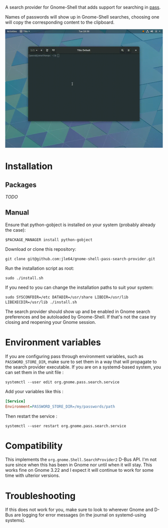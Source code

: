 A search provider for Gnome-Shell that adds support for searching in [pass](https://www.passwordstore.org/).

Names of passwords will show up in Gnome-Shell searches, choosing one will copy the corresponding content to the clipboard.

![Sreencapture](misc/screencapture.gif)

# Installation
## Packages

*TODO*

## Manual

Ensure that python-gobject is installed on your system (probably already the case):
```shell
$PACKAGE_MANAGER install python-gobject
```

Download or clone this repository:
```shell
git clone git@github.com:jle64/gnome-shell-pass-search-provider.git
```

Run the installation script as root:
```shell
sudo ./install.sh
```

If you need to you can change the installation paths to suit your system:
```shell
sudo SYSCONFDIR=/etc DATADIR=/usr/share LIBDIR=/usr/lib LIBEXECDIR=/usr/lib ./install.sh
```

The search provider should show up and be enabled in Gnome search preferences and be autoloaded by Gnome-Shell.
If that's not the case try closing and reopening your Gnome session.

# Environment variables

If you are configuring pass through environment variables, such as `PASSWORD_STORE_DIR`, make sure to set them in a way that will propagate to the search provider executable.
If you are on a systemd-based system, you can set them in the unit file :

```shell
systemctl --user edit org.gnome.pass.search.service
```

Add your variables like this :
```ini
[Service]
Environment=PASSWORD_STORE_DIR=/my/passwords/path
```
Then restart the service :

```shell
systemctl --user restart org.gnome.pass.search.service
```

# Compatibility

This implements the `org.gnome.Shell.SearchProvider2` D-Bus API.
I'm not sure since when this has been in Gnome nor until when it will stay.
This works fine on Gnome 3.22 and I expect it will continue to work for some time with ulterior versions.

# Troubleshooting

If this does not work for you, make sure to look to wherever Gnome and D-Bus are logging for error messages (in the journal on systemd-using systems).

